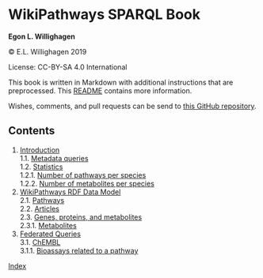 # WikiPathways SPARQL Book


**Egon L. Willighagen**<br />

© E.L. Willighagen 2019

License: CC-BY-SA 4.0 International

This book is written in Markdown with additional instructions that are preprocessed.
This [README](https://github.com/wikipathways/WikiPathways-SPARQL-book/blob/master/README.md)
contains more information.

Wishes, comments, and pull requests can be send to
[this GitHub repository](https://github.com/wikipathways/WikiPathways-SPARQL-book/).

## Contents

1. [Introduction](intro.md) <br />
1.1. [Metadata queries](intro.md#metadata-queries) <br />
1.2. [Statistics](intro.md#statistics) <br />
1.2.1. [Number of pathways per species](intro.md#number-of-pathways-per-species) <br />
1.2.2. [Number of metabolites per species](intro.md#number-of-metabolites-per-species) <br />
2. [WikiPathways RDF Data Model](model.md) <br />
2.1. [Pathways](model.md#pathways) <br />
2.2. [Articles](model.md#articles) <br />
2.3. [Genes, proteins, and metabolites](model.md#genes,-proteins,-and-metabolites) <br />
2.3.1. [Metabolites](model.md#metabolites) <br />
3. [Federated Queries](feds.md) <br />
3.1. [ChEMBL](feds.md#chembl) <br />
3.1.1. [Bioassays related to a pathway](feds.md#bioassays-related-to-a-pathway) <br />

[Index](indexList.md) <br />
